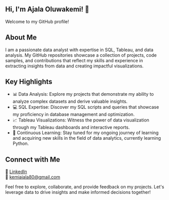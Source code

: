 ## Hi, I'm Ajala Oluwakemi! 👋

Welcome to my GitHub profile!

## About Me
I am a passionate data analyst with expertise in SQL, Tableau, and data analysis. My GitHub repositories showcase a collection of projects, code samples, and contributions that reflect my skills and experience in extracting insights from data and creating impactful visualizations.

## Key Highlights
- 📊 Data Analysis: Explore my projects that demonstrate my ability to analyze complex datasets and derive valuable insights.
- 💻 SQL Expertise: Discover my SQL scripts and queries that showcase my proficiency in database management and optimization.
- 📈 Tableau Visualizations: Witness the power of data visualization through my Tableau dashboards and interactive reports.
- 🌱 Continuous Learning: Stay tuned for my ongoing journey of learning and acquiring new skills in the field of data analytics, currently learning Python.

## Connect with Me
🔗 [LinkedIn](www.linkedin.com/in/oluwakemi-ajala-065b5b3a)  
📧 kemiajala80@gmail.com

Feel free to explore, collaborate, and provide feedback on my projects. Let's leverage data to drive insights and make informed decisions together!
